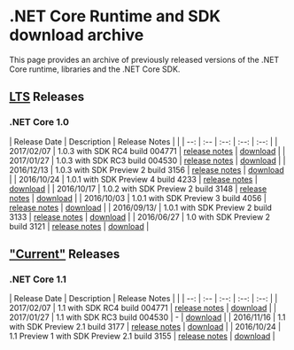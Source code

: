 
# .NET Core Runtime and SDK download archive

This page provides an archive of previously released versions of the .NET Core runtime, libraries and the .NET Core SDK.

## [LTS](https://www.microsoft.com/net/core/support) Releases

### .NET Core 1.0

| Release Date | Description | Release Notes |  |
| --: | :-- | :--: | :--: | :--: |
| 2017/02/07 | 1.0.3 with SDK RC4 build 004771     | [release notes](https://github.com/dotnet/core/blob/master/release-notes/1.0/1.0.3-SDK-RC4.md) | [download](https://github.com/dotnet/core/blob/master/release-notes/rc4-download.md) |
| 2017/01/27 | 1.0.3 with SDK RC3 build 004530     | [release notes](https://github.com/dotnet/core/blob/master/release-notes/1.0/1.0.3.md) | [download](https://github.com/dotnet/core/blob/master/release-notes/rc3-download.md) |
| 2016/12/13 | 1.0.3 with SDK Preview 2 build 3156 | [release notes](https://github.com/dotnet/core/blob/master/release-notes/1.0/1.0.3.md) | [download](download-archives/1.0.3-preview2-download.md) |
| 2016/10/24 | 1.0.1 with SDK Preview 4 build 4233 | [release notes](https://github.com/dotnet/core/blob/master/release-notes/1.0/1.0.1-release-notes.md) | [download](https://github.com/dotnet/core/blob/master/release-notes/preview4-download.md) |
| 2016/10/17 | 1.0.2 with SDK Preview 2 build 3148 | [release notes](https://github.com/dotnet/core/releases/tag/1.0.2) | [download](download-archives/1.0.2-preview2-download.md) |
| 2016/10/03 | 1.0.1 with SDK Preview 3 build 4056 | [release notes](https://github.com/dotnet/core/blob/master/release-notes/1.0/1.0.1-release-notes.md) | [download](https://github.com/dotnet/core/blob/master/release-notes/preview3-download.md) |
| 2016/09/13/ | 1.0.1 with SDK Preview 2 build 3133 | [release notes](https://github.com/dotnet/core/blob/master/release-notes/1.0/1.0.1-release-notes.md) |  [download](download-archives/1.0.1-preview2-download.md) |
| 2016/06/27 | 1.0 with SDK Preview 2 build 3121 | [release notes](https://github.com/dotnet/core/blob/master/release-notes/1.0/1.0.0.md) | [download](download-archives/1.0-preview2-download.md) |

## ["Current"](https://www.microsoft.com/net/core/support) Releases

### .NET Core 1.1

| Release Date | Description | Release Notes |  |
| --: | :-- | :--: | :--: | :--: |
| 2017/02/07 | 1.1 with SDK RC4 build 004771       | [release notes](https://github.com/dotnet/core/blob/master/release-notes/1.0/1.0.3-SDK-RC4.md) | [download](https://github.com/dotnet/core/blob/master/release-notes/rc4-download.md) |
| 2017/01/27 | 1.1 with SDK RC3 build 004530       | - | [download](https://github.com/dotnet/core/blob/master/release-notes/rc3-download.md) |
| 2016/11/16 | 1.1 with SDK Preview 2.1 build 3177 | [release notes](https://github.com/dotnet/core/blob/master/release-notes/1.1/1.1.md) | [download](download-archives/1.1-preview2.1-download.md) |
| 2016/10/24 | 1.1 Preview 1 with SDK Preview 2.1 build 3155 | [release notes](https://github.com/dotnet/core/blob/master/release-notes/1.1/1.1.0-preview1.md) | [download](https://github.com/dotnet/core/blob/master/release-notes/preview-download.md) |
